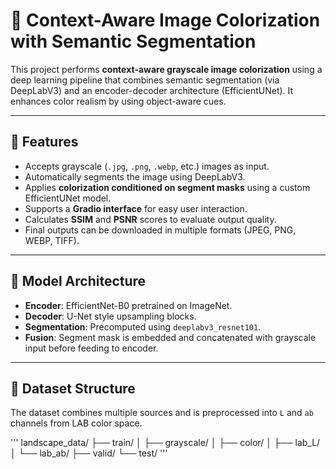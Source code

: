 # 🎨 Context-Aware Image Colorization with Semantic Segmentation

This project performs **context-aware grayscale image colorization** using a deep learning pipeline that combines semantic segmentation (via DeepLabV3) and an encoder-decoder architecture (EfficientUNet). It enhances color realism by using object-aware cues.

---

## 📌 Features

- Accepts grayscale (`.jpg`, `.png`, `.webp`, etc.) images as input.
- Automatically segments the image using DeepLabV3.
- Applies **colorization conditioned on segment masks** using a custom EfficientUNet model.
- Supports a **Gradio interface** for easy user interaction.
- Calculates **SSIM** and **PSNR** scores to evaluate output quality.
- Final outputs can be downloaded in multiple formats (JPEG, PNG, WEBP, TIFF).

---

## 🧠 Model Architecture

- **Encoder**: EfficientNet-B0 pretrained on ImageNet.
- **Decoder**: U-Net style upsampling blocks.
- **Segmentation**: Precomputed using `deeplabv3_resnet101`.
- **Fusion**: Segment mask is embedded and concatenated with grayscale input before feeding to encoder.

---

## 📁 Dataset Structure

The dataset combines multiple sources and is preprocessed into `L` and `ab` channels from LAB color space.

'''
landscape_data/
├── train/
│ ├── grayscale/
│ ├── color/
│ ├── lab_L/
│ └── lab_ab/
├── valid/
└── test/
'''

